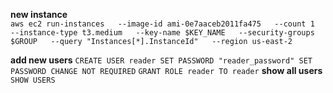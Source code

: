 **new instance**  
`aws ec2 run-instances   --image-id ami-0e7aaceb2011fa475   --count 1   --instance-type t3.medium   --key-name $KEY_NAME   --security-groups $GROUP   --query "Instances[*].InstanceId"   --region us-east-2`

**add new users**
`CREATE USER reader SET PASSWORD "reader_password" SET PASSWORD CHANGE NOT REQUIRED`
`GRANT ROLE reader TO reader`
**show all users**
`SHOW USERS`